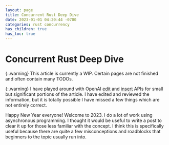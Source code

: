 ```yaml
---
layout: page
title: Concurrent Rust Deep Dive
date: 2023-01-01 04:20:44 -0700
categories: rust concurrency
has_children: true
has_toc: true
---
```


# Concurrent Rust Deep Dive

{:.warning}
This article is currently a WIP. Certain pages are not finished and often contain many TODOs.

{:.warning}
I have played around with OpenAI [edit](https://beta.openai.com/docs/guides/completion/editing-text) and [insert](https://beta.openai.com/docs/guides/completion/inserting-text) 
APIs for small but significant portions of the article. I have edited and reviewed the information, but it is totally possible I have missed a few things which are not entirely correct.

Happy New Year everyone! Welcome to 2023. I do a lot of work using asynchronous programming. I thought it would
be useful to write a post to clear it up for those less familiar with the concept. I think this is specifically
useful because there are quite a few misconceptions and roadblocks that beginners to the topic usually run into.
